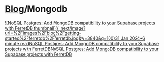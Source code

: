 # [Blog](/blog)/Mongodb

[![NoSQL Postgres: Add MongoDB compatibility to your Supabase projects with
FerretDB thumbnail](/_next/image?url=%2Fimages%2Fblog%2Fgetting-
started%2Fferretdb%2Fferretdb.jpg&w=3840&q=100)31 Jan 2024•6 minute readNoSQL
Postgres: Add MongoDB compatibility to your Supabase projects with
FerretDBNoSQL Postgres: Add MongoDB compatibility to your Supabase projects
with FerretDB](/blog/nosql-mongodb-compatibility-with-ferretdb-and-flydotio)


